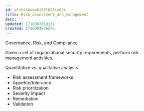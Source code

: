 ```yaml
---
id: plrh434sqwki5fl8lliz65r
title: Risk_assessment_and_management
desc: ''
updated: 1716087863132
created: 1716084676276
---
```

Governance, Risk, and Compliance

Given a set of organizational security requirements, perform risk
management activities.

Quantitative vs. qualitative analysis
- Risk assessment frameworks
- Appetite/tolerance
- Risk prioritization
- Severity impact
- Remediation
- Validation
